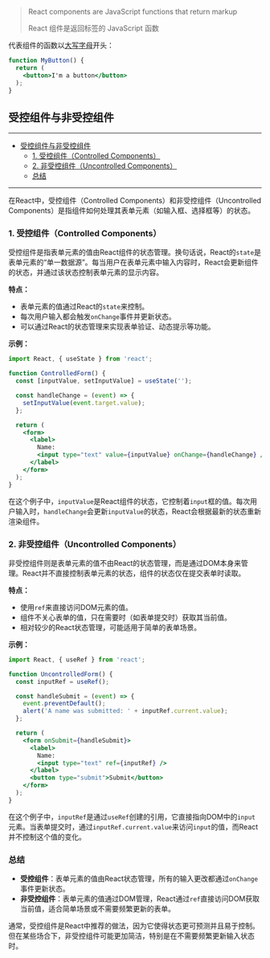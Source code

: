 > React components are JavaScript functions that return markup
> 
> React 组件是返回标签的 JavaScript 函数

代表组件的函数以<u>大写字母</u>开头：

```jsx
function MyButton() {
  return (
    <button>I'm a button</button>
  );
}
```
## 受控组件与非受控组件
---
- [受控组件与非受控组件](#受控组件与非受控组件)
  - [1. 受控组件（Controlled Components）](#1-受控组件controlled-components)
  - [2. 非受控组件（Uncontrolled Components）](#2-非受控组件uncontrolled-components)
  - [总结](#总结)
---

在React中，受控组件（Controlled Components）和非受控组件（Uncontrolled Components）是指组件如何处理其表单元素（如输入框、选择框等）的状态。

### 1. 受控组件（Controlled Components）
受控组件是指表单元素的值由React组件的状态管理。换句话说，React的`state`是表单元素的“单一数据源”。每当用户在表单元素中输入内容时，React会更新组件的状态，并通过该状态控制表单元素的显示内容。

**特点：**
- 表单元素的值通过React的`state`来控制。
- 每次用户输入都会触发`onChange`事件并更新状态。
- 可以通过React的状态管理来实现表单验证、动态提示等功能。

**示例：**
```jsx
import React, { useState } from 'react';

function ControlledForm() {
  const [inputValue, setInputValue] = useState('');

  const handleChange = (event) => {
    setInputValue(event.target.value);
  };

  return (
    <form>
      <label>
        Name:
        <input type="text" value={inputValue} onChange={handleChange} />
      </label>
    </form>
  );
}
```

在这个例子中，`inputValue`是React组件的状态，它控制着`input`框的值。每次用户输入时，`handleChange`会更新`inputValue`的状态，React会根据最新的状态重新渲染组件。

### 2. 非受控组件（Uncontrolled Components）
非受控组件则是表单元素的值不由React的状态管理，而是通过DOM本身来管理。React并不直接控制表单元素的状态，组件的状态仅在提交表单时读取。

**特点：**
- 使用`ref`来直接访问DOM元素的值。
- 组件不关心表单的值，只在需要时（如表单提交时）获取其当前值。
- 相对较少的React状态管理，可能适用于简单的表单场景。

**示例：**
```jsx
import React, { useRef } from 'react';

function UncontrolledForm() {
  const inputRef = useRef();

  const handleSubmit = (event) => {
    event.preventDefault();
    alert('A name was submitted: ' + inputRef.current.value);
  };

  return (
    <form onSubmit={handleSubmit}>
      <label>
        Name:
        <input type="text" ref={inputRef} />
      </label>
      <button type="submit">Submit</button>
    </form>
  );
}
```

在这个例子中，`inputRef`是通过`useRef`创建的引用，它直接指向DOM中的`input`元素。当表单提交时，通过`inputRef.current.value`来访问`input`的值，而React并不控制这个值的变化。

### 总结
- **受控组件**：表单元素的值由React状态管理，所有的输入更改都通过`onChange`事件更新状态。
- **非受控组件**：表单元素的值通过DOM管理，React通过`ref`直接访问DOM获取当前值，适合简单场景或不需要频繁更新的表单。

通常，受控组件是React中推荐的做法，因为它使得状态更可预测并且易于控制。但在某些场合下，非受控组件可能更加简洁，特别是在不需要频繁更新输入状态时。